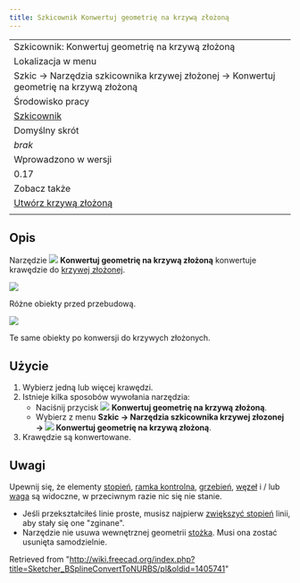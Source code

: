 ```yaml
---
title: Szkicownik Konwertuj geometrię na krzywą złożoną
---
```

|  |
| --- |
| Szkicownik: Konwertuj geometrię na krzywą złożoną |
| Lokalizacja w menu |
| Szkic → Narzędzia szkicownika krzywej złożonej → Konwertuj geometrię na krzywą złożoną |
| Środowisko pracy |
| [Szkicownik](/Sketcher_Workbench/pl "Sketcher Workbench/pl") |
| Domyślny skrót |
| *brak* |
| Wprowadzono w wersji |
| 0.17 |
| Zobacz także |
| [Utwórz krzywą złożoną](/Sketcher_CreateBSpline/pl "Sketcher CreateBSpline/pl") |
|  |

## Opis

Narzędzie ![](/images/Sketcher_BSplineConvertToNURBS.svg) **Konwertuj geometrię na krzywą złożoną** konwertuje krawędzie do [krzywej złożonej](/B-Splines/pl "B-Splines/pl").

![](/images/Sketcher_BSplineConvertToNurb.png)

Różne obiekty przed przebudową.

![](/images/Sketcher_BSplineConvertToNurb1.png)

Te same obiekty po konwersji do krzywych złożonych.

## Użycie

1. Wybierz jedną lub więcej krawędzi.
2. Istnieje kilka sposobów wywołania narzędzia:
   * Naciśnij przycisk ![](/images/Sketcher_BSplineConvertToNURBS.svg) **Konwertuj geometrię na krzywą złożoną**.
   * Wybierz z menu **Szkic → Narzędzia szkicownika krzywej złozonej → ![](/images/Sketcher_BSplineConvertToNURBS.svg) Konwertuj geometrię na krzywą złożoną**.
3. Krawędzie są konwertowane.

## Uwagi

Upewnij się, że elementy [stopień](/Sketcher_BSplineDegree/pl "Sketcher BSplineDegree/pl"), [ramka kontrolna](/Sketcher_BSplinePolygon/pl "Sketcher BSplinePolygon/pl"), [grzebień](/Sketcher_BSplineComb/pl "Sketcher BSplineComb/pl"), [węzeł](/Sketcher_BSplineKnotMultiplicity/pl "Sketcher BSplineKnotMultiplicity/pl") i / lub [waga](/Sketcher_BSplinePoleWeight/pl "Sketcher BSplinePoleWeight/pl") są widoczne, w przeciwnym razie nic się nie stanie.

* Jeśli przekształciłeś linie proste, musisz najpierw [zwiększyć stopień](/Sketcher_BSplineIncreaseDegree/pl "Sketcher BSplineIncreaseDegree/pl") linii, aby stały się one "zginane".
* Narzędzie nie usuwa wewnętrznej geometrii [stożka](/Sketcher_Workbench/pl#Sketcher_CompCreateConic "Sketcher Workbench/pl"). Musi ona zostać usunięta samodzielnie.

Retrieved from "<http://wiki.freecad.org/index.php?title=Sketcher_BSplineConvertToNURBS/pl&oldid=1405741>"